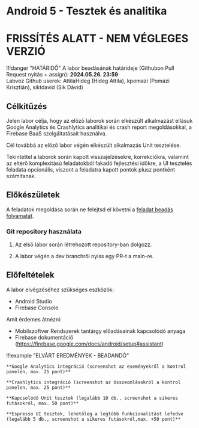 # Android 5 - Tesztek és analitika

# FRISSÍTÉS ALATT - NEM VÉGLEGES VERZIÓ

!!!danger "HATÁRIDŐ"
	A labor beadásának határideje (Githubon Pull Request nyitás + assign): **2024.05.26. 23:59**  
    Labvez Github userek: AttilaHideg (Hideg Attila), kpomazi (Pomázi Krisztián), siktdavid (Sik Dávid)

## Célkitűzés

Jelen labor célja, hogy az előző laborok során elkészült alkalmazást ellásuk Google Analytics és Crashlytics analitikai és crash report megoldásokkal, a Firebase BaaS szolgáltatásait használva. 

Cél továbbá az előző labor végén elkészült alkalmazás Unit tesztelése.  

Tekintettel a laborok során kapott visszajelzésekre, korrekciókra, valamint az eltérő komplexitású feladatokból fakadó fejlesztési időkre, a UI tesztelés feladata opcionális, viszont a feladatra kapott pontok plusz pontként számítanak.


## Előkészületek

A feladatok megoldása során ne felejtsd el követni a [feladat beadás folyamatát](../../tudnivalok/github/GitHub.md).

### Git repository használata

1. Az első labor során létrehozott repository-ban dolgozz.

2. A labor végén a dev branchről nyiss egy PR-t a main-re.

## Előfeltételek 

A labor elvégzéséhez szükséges eszközök: 

- Android Studio  
- Firebase Console

Amit érdemes átnézni: 

- Mobilszoftver Rendszerek tantárgy előadásainak kapcsolódó anyaga  
- Firebase dokumentáciő (https://firebase.google.com/docs/android/setup#assistant)

!!!example "ELVÁRT EREDMÉNYEK - BEADANDÓ" 

    **Google Analytics integráció (screenshot az eseményekről a kontrol panelen, max. 25 pont)**  

    **Crashlytics integráció (screenshot az összeomlásokról a kontrol panelen, max. 25 pont)**  

    **Kapcsolódó Unit tesztek (legalább 10 db., screenshot a sikeres futásokról, max. 50 pont)**    

    **Espresso UI tesztek, lehetőleg a legtöbb funkcionalitást lefedve (legalább 5 db., screenshot a sikeres futásokról,max. +50 pont)**  